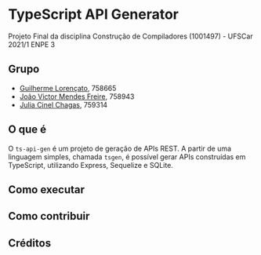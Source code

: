 # TypeScript API Generator
Projeto Final da disciplina Construção de Compiladores (1001497) - UFSCar 2021/1 ENPE 3

## Grupo
- [Guilherme Lorençato](https://github.com/GuiLorencato), 758665
- [João Victor Mendes Freire](https://github.com/joaovicmendes), 758943
- [Julia Cinel Chagas](https://github.com/jcinel), 759314

## O que é
O `ts-api-gen` é um projeto de geração de APIs REST. A partir de uma linguagem simples, chamada `tsgen`, é possível gerar APIs construídas em TypeScript, utilizando Express, Sequelize e SQLite.

## Como executar

## Como contribuir

## Créditos
